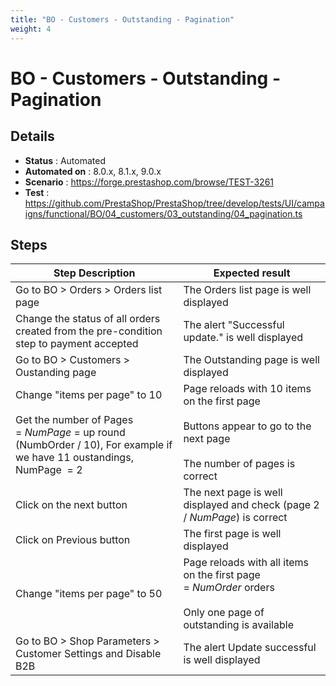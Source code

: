 ```yaml
---
title: "BO - Customers - Outstanding - Pagination"
weight: 4
---
```


# BO - Customers - Outstanding - Pagination
## Details
* **Status** : Automated
* **Automated on** : 8.0.x, 8.1.x, 9.0.x
* **Scenario** : https://forge.prestashop.com/browse/TEST-3261
* **Test** : https://github.com/PrestaShop/PrestaShop/tree/develop/tests/UI/campaigns/functional/BO/04_customers/03_outstanding/04_pagination.ts

## Steps
| Step Description | Expected result |
| ----- | ----- |
| Go to BO > Orders > Orders list page | The Orders list page is well displayed |
| Change the status of all orders created from the pre-condition step to payment accepted | The alert "Successful update." is well displayed |
| Go to BO > Customers > Oustanding page | The Outstanding page is well displayed |
| Change "items per page" to 10<br><br>Get the number of Pages = *NumPage* = up round (NumbOrder / 10), For example if we have 11 oustandings, NumPage  = 2 | Page reloads with 10 items on the first page<br><br>Buttons appear to go to the next page<br><br>The number of pages is correct |
| Click on the next button | The next page is well displayed and check (page 2 / *NumPage*) is correct |
| Click on Previous button | The first page is well displayed |
| Change "items per page" to 50 | Page reloads with all items on the first page = *NumOrder* orders<br><br>Only one page of outstanding is available |
| Go to BO > Shop Parameters > Customer Settings and Disable B2B | The alert Update successful is well displayed |